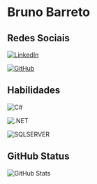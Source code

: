 
# Bruno Barreto

## Redes Sociais
[![LinkedIn](https://img.shields.io/badge/LinkedIn-000?style=for-the-badge&logo=linkedin&logoColor=0E76A8)](https://www.linkedin.com/in/bruno-caldeira-barreto/)

[![GitHub](https://img.shields.io/badge/GitHub-000?style=for-the-badge&logo=github&logoColor=white)](+https://github.com/brunocbarreto)

## Habilidades
![C#](https://img.shields.io/badge/C%23-000?style=for-the-badge&logo=c-sharp&logoColor=823085)

![.NET](https://img.shields.io/badge/.NET_FRAMEWORK-000?style=for-the-badge&logo=.NET)

![SQLSERVER](https://img.shields.io/badge/SQLSERVER-000?style=for-the-badge&logo=Microsoft-SQL-SERVER&logoColor=DDDDDD)

## GitHub Status
![GitHub Stats](https://github-readme-stats.vercel.app/api?username=brunocbarreto&theme=transparent&bg_color=000&border_color=30A3DC&show_icons=true&icon_color=30A3DC&title_color=E94D5F&text_color=FFF&hide_title=true)